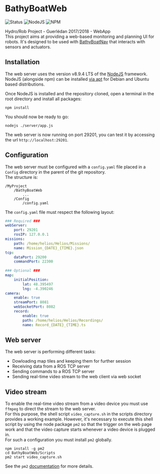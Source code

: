 # BathyBoatWeb
![Status](https://img.shields.io/badge/Status-In%20Development-red.svg)
![NodeJS](https://img.shields.io/badge/NodeJS-v8.9.4-green.svg)
![NPM](https://img.shields.io/badge/npm-5.6.0-green.svg)

Hydro/Rob Project - Guerlédan 2017/2018 - WebApp  
This project aims at providing a web-based monitoring and planning UI for robots. It's designed to be used with [BathyBoatNav](https://github.com/RemiRigal/BathyBoatNav) that interacts with sensors and actuators.



## Installation
The web server uses the version v8.9.4 LTS of the [NodeJS](https://nodejs.org/en) framework.  
NodeJS (alongside npm) can be installed [via apt](https://nodejs.org/en/download/package-manager/#debian-and-ubuntu-based-linux-distributions) for Debian and Ubuntu based distributions.  

Once NodeJS is installed and the repository cloned, open a terminal in the root directory and install all packages:
```shell
npm install
```
You should now be ready to go:
```shell
nodejs ./server/app.js
```
The web server is now running on port 29201, you can test it by accessing the url `http://localhost:29201`.


## Configuration
The web server must be configured with a `config.yaml` file placed in a `Config` directory in the parent of the git repository.  
The structure is:  
```
/MyProject  
    /BathyBoatWeb  
        ...  
    /Config  
        /config.yaml
```
The `config.yaml` file must respect the following layout:
```yaml
### Required ###
webServer:
    port: 29201
    rosIP: 127.0.0.1
missions:
    path: /home/helios/Helios/Missions/
    name: Mission_{DATE}_{TIME}.json
tcp:
    dataPort: 29200
    commandPort: 22300
    
### Optional ###
map:
    initialPosition:
        lat: 48.395497
        lng: -4.390246
camera: 
    enable: true
    streamPort: 8081
    webSocketPort: 8082
    record:
        enable: true
        path: /home/helios/Helios/Recordings/
        name: Record_{DATE}_{TIME}.ts
```


## Web server
The web server is performing different tasks:
- Dowloading map tiles and keeping them for further session
- Receiving data from a ROS TCP server
- Sending commands to a ROS TCP server
- Sending real-time video stream to the web client via web socket


## Video stream
To enable the real-time video stream from a video device you must use `ffmpeg` to direct the stream to the web server.  
For this purpose, the shell script `video_capture.sh` in the scripts directory provides a working example. However, it's necessary to execute this shell script by using the node package `pm2` so that the trigger on the web page work and that the video capture starts whenever a video device is plugged in.  
For such a configuration you must install `pm2` globally.
```shell
npm install -g pm2
cd BathyBoatWeb/Scripts
pm2 start video_capture.sh
```
See the `pm2` [documentation](https://www.npmjs.com/package/pm2) for more details.
